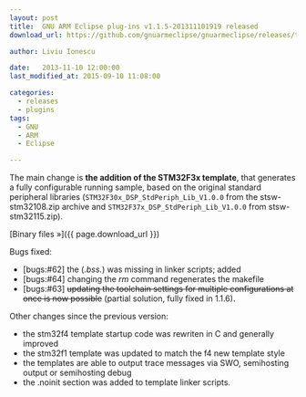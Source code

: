 ```yaml
---
layout: post
title:  GNU ARM Eclipse plug-ins v1.1.5-201311101919 released
download_url: https://github.com/gnuarmeclipse/gnuarmeclipse/releases/tag/v1.1.5-201311101919

author: Liviu Ionescu

date:   2013-11-10 12:00:00
last_modified_at: 2015-09-10 11:08:00

categories:
  - releases
  - plugins
tags:
  - GNU 
  - ARM
  - Eclipse

---
```


The main change is **the addition of the STM32F3x template**, that generates a fully configurable running sample, based on the original standard peripheral libraries (`STM32F30x_DSP_StdPeriph_Lib_V1.0.0` from the stsw-stm32108.zip archive and `STM32F37x_DSP_StdPeriph_Lib_V1.0.0` from stsw-stm32115.zip).

[Binary files »]({{ page.download_url }})

Bugs fixed:

* [bugs:#62] the (*.bss.*) was missing in linker scripts; added
* [bugs:#64] changing the _rm_ command regenerates the makefile
* [bugs:#63] ~~updating the toolchain settings for multiple configurations at once is now possible~~ (partial solution, fully fixed in 1.1.6).

Other changes since the previous version:

* the stm32f4 template startup code was rewriten in C and generally improved
* the stm32f1 template was updated to match the f4 new template style
* the templates are able to output trace messages via SWO, semihosting output or semihosting debug
* the .noinit section was added to template linker scripts.